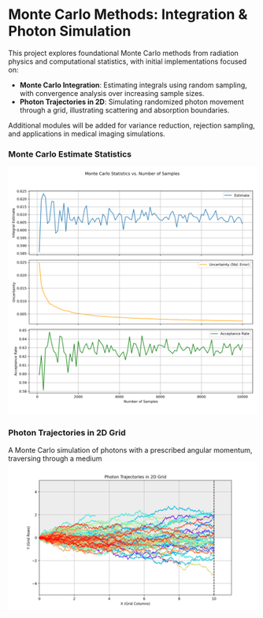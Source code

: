 # Monte Carlo Methods: Integration & Photon Simulation

This project explores foundational Monte Carlo methods from radiation physics and computational statistics, with initial implementations focused on:

- **Monte Carlo Integration**: Estimating integrals using random sampling, with convergence analysis over increasing sample sizes.
- **Photon Trajectories in 2D**: Simulating randomized photon movement through a grid, illustrating scattering and absorption boundaries.

Additional modules will be added for variance reduction, rejection sampling, and applications in medical imaging simulations.

### Monte Carlo Estimate Statistics
![Monte Carlo Statistics](./fig/mc_statistics_vs_samples.png)

### Photon Trajectories in 2D Grid
A Monte Carlo simulation of photons with a prescribed angular momentum, traversing through a medium
![Photon Trajectories](./fig/photon_trajectories.jpg)